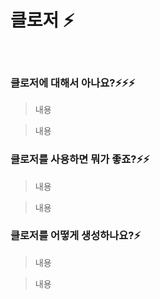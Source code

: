 # 클로저 ⚡️

<br/>

### 클로저에 대해서 아나요?⚡️⚡️⚡️

> 내용

> 내용

### 클로저를 사용하면 뭐가 좋죠?⚡️⚡️

> 내용

> 내용

### 클로저를 어떻게 생성하나요?⚡️

> 내용

> 내용
